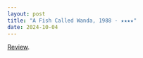 ```yaml
---
layout: post
title: "A Fish Called Wanda, 1988 - ★★★★"
date: 2024-10-04
---
```


[Review](https://letterboxd.com/pavlesap/film/a-fish-called-wanda/).
